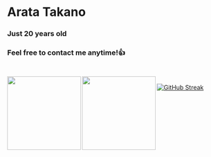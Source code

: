 # Arata Takano
### Just 20 years old 
### Feel free to contact me anytime!👍
#

<a href="https://github.com/tocoteron">
  <img align="left" height="170px" src="https://github-readme-stats.vercel.app/api?username=Arata1202&count_private=true&show_icons=true&theme=tokyonight" />
</a>
<a href="https://github.com/tocoteron">
  <img align="left" height="170px" src="https://github-readme-stats.vercel.app/api/top-langs/?username=Arata1202&layout=compact&theme=tokyonight" />
</a>
<br>
<a href="https://git.io/streak-stats"><img src="https://github-readme-streak-stats.herokuapp.com?user=Arata1202&&langs_count=10&theme=tokyonight&locale=ja" alt="GitHub Streak" /></a>
